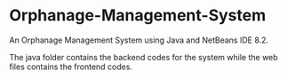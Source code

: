 # Orphanage-Management-System
An Orphanage Management System using Java and NetBeans IDE 8.2.

The java folder contains the backend codes for the system
while the web files contains the frontend codes.
